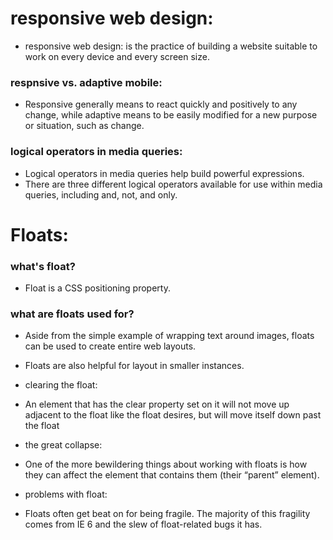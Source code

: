 # responsive web design:

- responsive web design: is the practice of building a website suitable to work on every device and every screen size.


### respnsive vs. adaptive mobile:

- Responsive generally means to react quickly and positively to any change, while adaptive means to be easily modified for a new purpose or situation, such as change.

### logical operators in media queries:

- Logical operators in media queries help build powerful expressions.
- There are three different logical operators available for use within media queries, including and, not, and only.


# Floats:

### what's float?
- Float is a CSS positioning property.

### what are floats used for?
- Aside from the simple example of wrapping text around images, floats can be used to create entire web layouts.

- Floats are also helpful for layout in smaller instances.

- clearing the float:
- An element that has the clear property set on it will not move up adjacent to the float like the float desires, but will move itself down past the float

- the great collapse:
- One of the more bewildering things about working with floats is how they can affect the element that contains them (their “parent” element).

- problems with float:
- Floats often get beat on for being fragile. The majority of this fragility comes from IE 6 and the slew of float-related bugs it has.